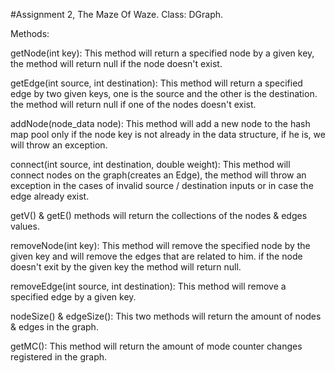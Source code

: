 #Assignment 2, The Maze Of Waze.
Class: DGraph.

Methods: 

getNode(int key): This method will return a specified node by a given key, the method will return null if the node doesn't exist.

getEdge(int source, int destination): This method will return a specified edge by two given keys, one is the source and the other is the destination. the method will return null if one of the nodes doesn't exist.

addNode(node_data node): This method will add a new node to the hash map pool only if the node key is not already in the data structure, if he is, we will throw an exception.

connect(int source, int destination, double weight): This method will connect nodes on the graph(creates an Edge), the method will throw an exception in the cases of invalid source / destination inputs or in case the edge already exist.

getV() & getE() methods will return the collections of the nodes & edges values.

removeNode(int key): This method will remove the specified node by the given key and will remove the edges that are related to him. if the node doesn't exit by the given key the method will return null.

removeEdge(int source, int destination): This method will remove a specified edge by a given key.

nodeSize() & edgeSize(): This two methods will return the amount of nodes & edges in the graph.

getMC(): This method will return the amount of mode counter changes registered in the graph. 
